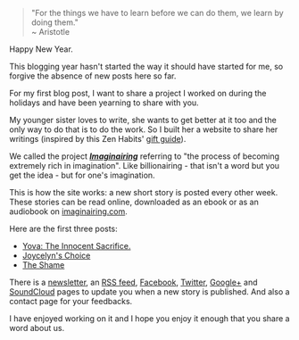 >"For the things we have to learn before we can do them, we learn by doing them."  
> ~ Aristotle

Happy New Year.

This blogging year hasn't started the way it should have started for me, so forgive the absence of new posts here so far. 

For my first blog post, I want to share a project I worked on during the holidays and have been yearning to share with you.

My younger sister loves to write, she wants to get better at it too and the only way to do that is to do the work. So I built her a website to share her writings (inspired by this Zen Habits' <a href="http://zenhabits.net/gifts/" target="_blank">gift guide</a>).

We called the project <a href="http://imaginairing.com/about/" target="_blank">***Imaginairing***</a> referring to "the process of becoming extremely rich in imagination". Like billionairing - that isn't a word but you get the idea - but for one's imagination.

This is how the site works: a new short story is posted every other week. These stories can be read online, downloaded as an ebook or as an audiobook on <a href="http://imaginairing.com/" target="_blank">imaginairing.com</a>.

Here are the first three posts:
* <a href="http://imaginairing.com/001-yova-the-innocent-sacrifice/" target="_blank">Yova: The Innocent Sacrifice.<a/>
* <a href="http://imaginairing.com/002-joycelines-choice/" target="_blank">Joycelyn's Choice</a>
* <a href="http://imaginairing.com/003-the-shame/" target="_blank">The Shame</a>

There is a <a href="http://eepurl.com/_y5lX" target="_blank">newsletter</a>, an <a href="http://imaginairing.com/feed/" target="_blank">RSS feed</a>, <a href="https://www.facebook.com/Imaginairing" target="_blank">Facebook</a>, <a href="https://twitter.com/Imaginairing" target="_blank">Twitter</a>, <a href="https://plus.google.com/+ImaginairingOfficial" target="_blank">Google+</a> and <a href="https://soundcloud.com/Imaginairing" target="_blank">SoundCloud</a> pages to update you when a new story is published. And also a contact page for your feedbacks.

I have enjoyed working on it and I hope you enjoy it enough that you share a word about us.

